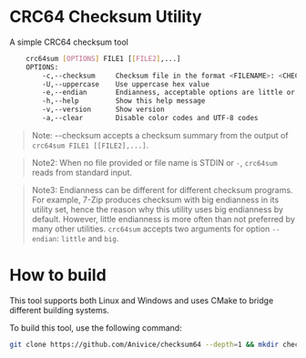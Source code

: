 # CRC64 Checksum Utility

A simple CRC64 checksum tool

```bash
    crc64sum [OPTIONS] FILE1 [[FILE2],...]
    OPTIONS:
        -c,--checksum     Checksum file in the format <FILENAME>: <CHECKSUM>
        -U,--uppercase    Use uppercase hex value
        -e,--endian       Endianness, acceptable options are little or big (default)
        -h,--help         Show this help message
        -v,--version      Show version
        -a,--clear        Disable color codes and UTF-8 codes
```

> Note: --checksum accepts a checksum summary from the output of `crc64sum FILE1 [[FILE2],...]`.

> Note2: When no file provided or file name is STDIN or `-`, `crc64sum` reads from standard input.

> Note3:
> Endianness can be different for different checksum programs.
> For example, 7-Zip produces checksum with big endianness in its utility set,
> hence the reason why this utility uses big endianness by default.
> However, little endianness is more often than not preferred by many other utilities.
> `crc64sum` accepts two arguments for option `--endian`: `little` and `big`.

# How to build

This tool supports both Linux and Windows and uses CMake to bridge different building systems.

To build this tool, use the following command:

```bash
git clone https://github.com/Anivice/checksum64 --depth=1 && mkdir checksum64/build && cd checksum64/build && cmake .. -DCMAKE_BUILD_TYPE=Release && cmake --build . --config Release
```
